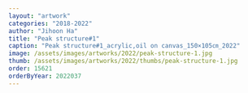 ```yaml
---
layout: "artwork"
categories: "2018-2022"
author: "Jihoon Ha"
title: "Peak structure#1"
caption: "Peak structure#1_acrylic,oil on canvas_150×105㎝_2022"
image: /assets/images/artworks/2022/peak-structure-1.jpg
thumb: /assets/images/artworks/2022/thumbs/peak-structure-1.jpg
order: 15621
orderByYear: 2022037
---
```

